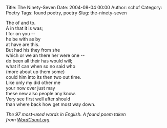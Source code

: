 Title: The Ninety-Seven
Date: 2004-08-04 00:00
Author: schof
Category: Poetry
Tags: found poetry, poetry
Slug: the-ninety-seven

The of and to.  
A in that it is was;  
I for on you --  
he be with as by  
at have are this.  
But had his they from she  
which or we an there her were one --  
do been all their has would will;  
what if can when so no said who  
(more about up them some)  
could him into its then two out time.  
Like only my did other me  
your now over just may  
these new also people any know.  
Very see first well after should  
than where back how get most way down.

*The 97 most-used words in English. A found poem taken
from [WordCount.org](http://www.wordcount.org/)*

